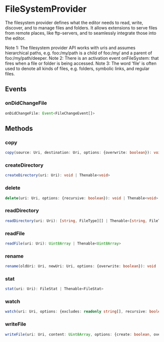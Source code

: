 # FileSystemProvider

The filesystem provider defines what the editor needs to read, write, discover, and to manage files and folders. It allows extensions to serve files from remote places, like ftp-servers, and to seamlessly integrate those into the editor.

Note 1: The filesystem provider API works with uris and assumes hierarchical paths, e.g. foo:/my/path is a child of foo:/my/ and a parent of foo:/my/path/deeper.
Note 2: There is an activation event onFileSystem:<scheme> that fires when a file or folder is being accessed.
Note 3: The word 'file' is often used to denote all kinds of files, e.g. folders, symbolic links, and regular files.

## Events

### onDidChangeFile

```typescript
onDidChangeFile: Event<FileChangeEvent[]>
```

## Methods

### copy

```typescript
copy(source: Uri, destination: Uri, options: {overwrite: boolean}): void | Thenable<void>
```

### createDirectory

```typescript
createDirectory(uri: Uri): void | Thenable<void>
```

### delete

```typescript
delete(uri: Uri, options: {recursive: boolean}): void | Thenable<void>
```

### readDirectory

```typescript
readDirectory(uri: Uri): [string, FileType][] | Thenable<[string, FileType][]>
```

### readFile

```typescript
readFile(uri: Uri): Uint8Array | Thenable<Uint8Array>
```

### rename

```typescript
rename(oldUri: Uri, newUri: Uri, options: {overwrite: boolean}): void | Thenable<void>
```

### stat

```typescript
stat(uri: Uri): FileStat | Thenable<FileStat>
```

### watch

```typescript
watch(uri: Uri, options: {excludes: readonly string[], recursive: boolean}): Disposable
```

### writeFile

```typescript
writeFile(uri: Uri, content: Uint8Array, options: {create: boolean, overwrite: boolean}): void | Thenable<void>
```

